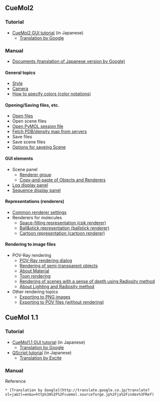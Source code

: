 ## CueMol2
### Tutorial

* [CueMol2 GUI tutorial](../../Documents/GUI�Υ��塼�ȥꥢ��(CueMol2)) (in Japanese)
    * [Translation by Google](http://translate.google.co.jp/translate?sl=ja&tl=en&u=http%3A%2F%2Fwww.cuemol.org%2Fja%2Findex.php%3FDocuments%252FGUI%25A4%25CE%25A5%25C1%25A5%25E5%25A1%25BC%25A5%25C8%25A5%25EA%25A5%25A2%25A5%25EB%2528CueMol2%2529)

### Manual

* [Documents (translation of Japanese version by Google)](http://translate.google.co.jp/translate?sl=ja&tl=en&u=http%3A%2F%2Fwww.cuemol.org%2Fja%2Findex%3FDocuments)

#### General topics

* [Style](../../en/cuemol2/Style)
* [Camera](../../en/cuemol2/Camera)
* [How to specify colors (color notations)](../../en/cuemol2/ColorSyntax)
#### Opening/Saving files, etc.

*  [Open files](../../en/cuemol2/OpenFiles)
*  Open scene files
*  [Open PyMOL session file](../../en/cuemol2/PSEImporter)
*  [Fetch PDB/density map from servers](../../en/cuemol2/FetchPDB)
*  Save files
*  Save scene files
* [Options for saveing Scene](../../en/cuemol2/SceneSaveAsOption)

#### GUI elements

*  Scene panel
    * [Renderer group](../../en/cuemol2/RendGroup)
    * [Copy-and-paste of Objects and Renderers](../../en/cuemol2/ObjRendCopyPaste)
*  [Log display panel](../../en/cuemol2/LogDisplayPanel)
*  [Sequence display panel](../../en/cuemol2/SequenceDisplayPanel)

#### Representations (renderers)

*  [Common renderer settings](../../en/cuemol2/CommonRendererProps)
*  Renderers for molecules
    *  [Space-filling representation (cpk renderer)](../../en/cuemol2/CPKRenderer)
    *  [Ball&stick representation (ballstick renderer)](../../en/cuemol2/BallStickRenderer)
    *  [Cartoon representation (cartoon renderer)](../../en/cuemol2/CartoonRenderer)

#### Rendering to image files

*  POV-Ray rendering
    * [POV-Ray rendering dialog](../../en/cuemol2/POVRayRenderDialog)
    * [Rendering of semi-transparent objects](../../en/cuemol2/PostAlphaBlend)
    * [About Material](../../en/cuemol2/Material)
    * [Toon rendering](../../en/cuemol2/EdgeLines)
    * [Rendering of scenes with a sense of depth using Radiosity method](../../en/cuemol2/Radiosity)
    * [About Lighting and Radiosity method](../../en/cuemol2/POVRayRenderLighting)
*  Other rendering topics
    * [Exporting to PNG images](../../en/cuemol2/ImageExport)
    * [Exporting to POV files (without rendering)](../../en/cuemol2/PovExport)

## CueMol 1.1
### Tutorial

* [CueMol1.1 GUI tutorial](http://www.cuemol.org/ja/index?Documents%2FGUI%A4%CE%A5%C1%A5%E5%A1%BC%A5%C8%A5%EA%A5%A2%A5%EB) (in Japanese)
    * [Translation by Google](http://translate.google.co.jp/translate?hl=ja&sl=ja&tl=en&u=http%3A%2F%2Fwww.cuemol.org%2Fja%2Findex%3FDocuments%252FGUI%25A4%25CE%25A5%25C1%25A5%25E5%25A1%25BC%25A5%25C8%25A5%25EA%25A5%25A2%25A5%25EB)
* [QScript tutorial](http://cuemol.sourceforge.jp/ja/index?Documents%2FQScript%A4%CE%A5%C1%A5%E5%A1%BC%A5%C8%A5%EA%A5%A2%A5%EB) (in Japanese)
    * [Translation by Excite](http://www.excite.co.jp/world/english/web/body/?wb_url=http%3A%2F%2Fcuemol.sourceforge.jp%2Fja%2Findex%3FDocuments%252FQScript%25A4%25CE%25A5%25C1%25A5%25E5%25A1%25BC%25A5%25C8%25A5%25EA%25A5%25A2%25A5%25EB&wb_lp=JAEN)

### Manual
Reference

    * [Translation by Google](http://translate.google.co.jp/translate?sl=ja&tl=en&u=http%3A%2F%2Fcuemol.sourceforge.jp%2Fja%2Findex%3FRef)